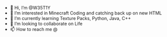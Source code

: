 - 👋 Hi, I’m @W35T1Y
- 👀 I’m interested in Minecraft Coding and catching back up on new HTML
- 🌱 I’m currently learning Texture Packs, Python, Java, C++
- 💞️ I’m looking to collaborate on Life
- 📫 How to reach me @

<!---
W35T1Y/W35T1Y is a ✨ special ✨ repository because its `README.md` (this file) appears on your GitHub profile.
You can click the Preview link to take a look at your changes.
--->
